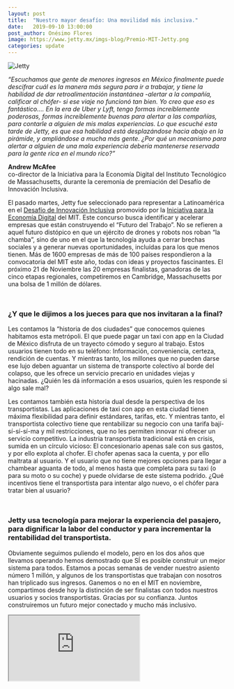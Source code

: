```yaml
---
layout: post
title:  "Nuestro mayor desafío: Una movilidad más inclusiva."
date:   2019-09-10 13:00:00
post_author: Onésimo Flores
image: https://www.jetty.mx/imgs-blog/Premio-MIT-Jetty.png
categories: update
---
```

![Jetty]({{site.baseurl}}/imgs-blog/Premio-MIT-Jetty.png)

<i>“Escuchamos que gente de menores ingresos en México finalmente puede descifrar cuál es la manera más segura para ir a trabajar, y tiene la habilidad de dar retroalimentación instantánea -alertar a la compañía, calificar al chófer- si ese viaje no funcionó tan bien. Yo creo que eso es fantástico…. En la era de Uber y Lyft, tengo formas increíblemente poderosas, formas increíblemente buenas para alertar a las compañías, para contarle a alguien de mis malas experiencias. Lo que escuché esta tarde de Jetty, es que esa habilidad está desplazándose hacia abajo en la pirámide, y ampliándose a mucha más gente. ¿Por qué un mecanismo para alertar a alguien de una mala experiencia debería mantenerse reservada para la gente rica en el mundo rico?”</i>

<b>Andrew McAfee</b><br>
co-director de la Iniciativa para la Economía Digital del Instituto Tecnológico de Massachusetts,
durante la ceremonia de premiación del Desafío de Innovación Inclusiva.

El pasado martes, Jetty fue seleccionado para representar a Latinoamérica en el [Desafío de Innovación Inclusiva][mit] promovido por la [Iniciativa para la Economía Digital][economia] del MIT. Este concurso busca identificar y acelerar empresas que están construyendo el “Futuro del Trabajo”. No se refieren a aquel futuro distópico en que un ejército de drones y robots nos roban “la chamba”, sino de uno en el que la tecnología ayuda a cerrar brechas sociales y a generar nuevas oportunidades, incluídas para los que menos tienen. Más de 1600 empresas de más de 100 países respondieron a la convocatoria del MIT este año, todas con ideas y proyectos fascinantes. El próximo 21 de Noviembre las 20 empresas finalistas, ganadoras de las cinco etapas regionales, competiremos en Cambridge, Massachusetts por una bolsa de 1 millón de dólares.

<h3 style="margin-top: 50px;">¿Y que le dijimos a los jueces para que nos invitaran a la final?</h3>
Les contamos la “historia de dos ciudades” que conocemos quienes habitamos esta metrópoli. El que puede pagar un taxi con app en la Ciudad de México disfruta de un trayecto cómodo y seguro al trabajo. Estos usuarios tienen todo en su teléfono: Información, conveniencia, certeza, rendición de cuentas. Y mientras tanto, los millones que no pueden darse ese lujo deben aguantar un sistema de transporte colectivo al borde del colapso, que les ofrece un servicio precario en unidades viejas y hacinadas. ¿Quién les dá información a esos usuarios, quien les responde si algo sale mal?

Les contamos también esta historia dual desde la perspectiva de los transportistas. Las aplicaciones de taxi con app en esta ciudad tienen máxima flexibilidad para definir estándares, tarifas, etc. Y mientras tanto, el transportista colectivo tiene que rentabilizar su negocio con una tarifa bají-sí-sí-sí-ma y mil restricciones, que no les permiten innovar ni ofrecer un servicio competitivo. La industria transportista tradicional está en crisis, sumida en un círculo vicioso: El concesionario apenas sale con sus gastos, y por ello explota al chofer. El chofer apenas saca la cuenta, y por ello maltrata al usuario. Y el usuario que no tiene mejores opciones para llegar a chambear aguanta de todo, al menos hasta que completa para su taxi (o para su moto o su coche) y puede olvidarse de este sistema podrido. ¿Qué incentivos tiene el transportista para intentar algo nuevo, o el chófer para tratar bien al usuario?

<h3 style="margin-top: 50px;">Jetty usa tecnología para mejorar la experiencia del pasajero, para dignificar la labor del conductor y para incrementar la rentabilidad del transportista.</h3>

Obviamente seguimos puliendo el modelo, pero en los dos años que llevamos operando hemos demostrado que SÍ es posible construir un mejor sistema para todos. Estamos a pocas semanas de vender nuestro asiento número 1 millón, y algunos de los transportistas que trabajan con nosotros han triplicado sus ingresos. Ganemos o no en el MIT en noviembre, compartimos desde hoy la distinción de ser finalistas con todos nuestros usuarios y socios transportistas. Gracias por su confianza. Juntos construiremos un futuro mejor conectado y mucho más inclusivo.

<div class="embed-responsive embed-responsive-4by3">
  <iframe class="embed-responsive-item" src="https://drive.google.com/file/d/1_NjFZm3-Rj26kMiKtLDT5O3LXxeuvFdY/preview"></iframe>
</div>

[mit]:https://www.mitinclusiveinnovation.com/
[economia]:http://ide.mit.edu/


